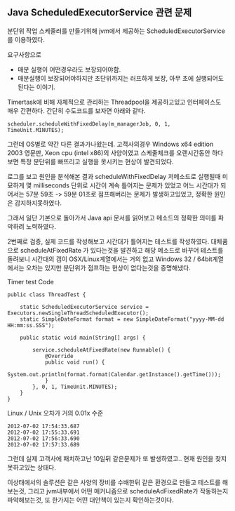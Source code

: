## Java ScheduledExecutorService 관련 문제

분단위 작업 스케줄러를 만들기위해 jvm에서 제공하는 ScheduledExecutorService를 이용하였다. 

요구사항으로 

  * 매분 실행이 어떤경우라도 보장되어야함. 
  * 매분실행이 보장되어야하지만 초단위까지는 러프하게 보장, 아무 초에 실행되어도 된다는 이야기. 

Timertask에 비해 자체적으로 관리하는 Threadpool을 제공하고있고 인터페이스도 매우 간편하다. 
간단히 수도코드를 보자면 아래와 같다. 

    scheduler.scheduleWithFixedDelay(m_managerJob, 0, 1, TimeUnit.MINUTES);

그런데 OS별로 약간 다른 결과가나왔는데. 고객사의경우 Windows x64 edition 2003 영문판, Xeon cpu (intel x86)의 사양이였고 스케줄체크를 오랜시간동안 하다보면 특정 분단위를 빠뜨리고 실행을 못시키는 현상이 발견되었다. 

로그를 보고 원인을 분석해본 결과 scheduleWithFixedDelay 저메소드로 실행될때 미묘하게 몇 milliseconds 단위로 시간이 계속 틀어지는 문제가 있었고 어느 시간대가 되어서는 57분 59초 -> 59분 01초로 점프해버리는 문제가 발생하고있었고, 정확한 원인은 감지하지못하였다. 

그래서 일단 기본으로 돌아가서 Java api 문서를 읽어보고 메소드의 정확한 의미를 파악하려 노력하였다. 

2번째로 검증, 실제 코드를 작성해보고 시간대가 틀어지는 테스트를 작성하였다. 
대체품으로 scheduleAtFixedRate 가 있다는것을 발견하고 해당 메소드로 바꾸어 테스트를 돌려보니 시간대의 갭이 OSX/Linux계열에서는 거의 없고 Windows 32 / 64bit계열에서는 오차는 있지만 분단위가 점프하는 현상이 없다는것을 증명해냈다. 

Timer test Code 
```
public class ThreadTest {

    static ScheduledExecutorService service = Executors.newSingleThreadScheduledExecutor();
    static SimpleDateFormat format = new SimpleDateFormat("yyyy-MM-dd HH:mm:ss.SSS");

    public static void main(String[] args) {

        service.scheduleAtFixedRate(new Runnable() {
            @Override
            public void run() {
                System.out.println(format.format(Calendar.getInstance().getTime()));
            }
        }, 0, 1, TimeUnit.MINUTES);
    }
}
```

Linux / Unix 오차가 거의 0.01x 수준 

```
2012-07-02 17:54:33.687
2012-07-02 17:55:33.691
2012-07-02 17:56:33.690
2012-07-02 17:57:33.689
```

그런데 실제 고객사에 패치하고난 10일뒤 같은문제가 또 발생하였고.. 현재 원인을 찾지 못하고있는 상태다. 

이상태에서의 솔루션은 같은 사양의 장비를 수배한뒤 같은 환경으로 만들고 테스트를 해보는것, 그리고 jvm내부에서 어떤 매커니즘으로 scheduleAdFixedRate가 작동하는지 파악해보는것, 또 한가지는 어떤 대안책이 있는지 확인하는것이다. 
